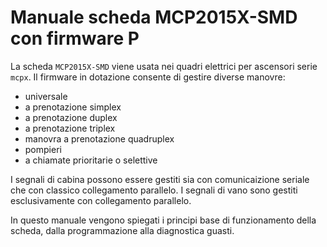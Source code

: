 # Manuale scheda MCP2015X-SMD con firmware P

La scheda `MCP2015X-SMD` viene usata nei quadri elettrici per ascensori serie `mcpx`. Il firmware in dotazione consente di gestire diverse manovre:

*   universale
*   a prenotazione simplex
*   a prenotazione duplex
*   a prenotazione triplex
*   manovra a prenotazione quadruplex
*   pompieri
*   a chiamate prioritarie o selettive

I segnali di cabina possono essere gestiti sia con comunicaizione seriale che con classico collegamento parallelo. I segnali di vano sono gestiti esclusivamente con collegamento parallelo.


In questo manuale vengono spiegati i principi base di funzionamento della scheda, dalla programmazione alla diagnostica guasti.
